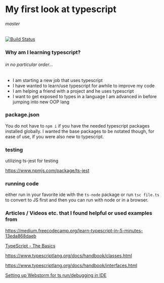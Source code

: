 # My first look at typescript

###### master

[![Build Status](https://travis-ci.com/bgwest/learning-typescript.svg?branch=master)](https://travis-ci.com/bgwest/learning-typescript)

### Why am I learning typescript?
###### in no particular order...

- I am starting a new job that uses typescript
- I have wanted to learn/use typescript for awhile to improve my code
- I am helping a friend with a project and he uses typescript
- I want to get exposed to types in a language I am advanced in before jumping into new OOP lang

### package.json

You do not have to `npm i` if you have the needed typescript packages installed globally. I wanted the base packages to be notated though, for ease of use, if you were also new to typescript.

### testing

utilizing ts-jest for testing

https://www.npmjs.com/package/ts-jest

### running code

either run in your favorite ide with the `ts-node` package or run `tsc file.ts` to convert to JS first and then you can run with node or in a browser.

### Articles / Videos etc. that I found helpful or used examples from

https://medium.freecodecamp.org/learn-typescript-in-5-minutes-13eda868daeb

[TypeScript - The Basics](https://www.youtube.com/watch?v=ahCwqrYpIuM)

https://www.typescriptlang.org/docs/handbook/classes.html

https://www.typescriptlang.org/docs/handbook/interfaces.html

[Setting up Webstorm for ts run/debugging in IDE](https://www.jetbrains.com/help/webstorm/running-and-debugging-typescript.html)
